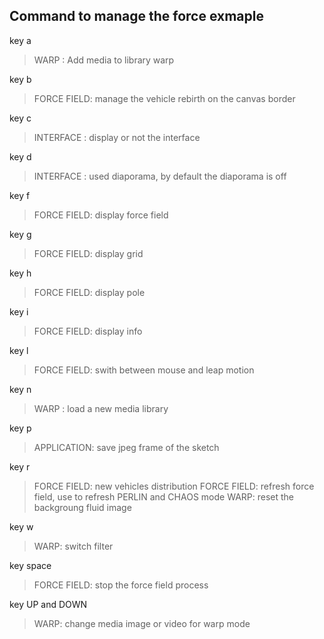  
Command to manage the force exmaple
--
key a 
> WARP : Add media to library warp

key b 
> FORCE FIELD: manage the vehicle rebirth on the canvas border

key c 
> INTERFACE : display or not the interface

key d 
> INTERFACE : used diaporama, by default the diaporama is off

key f 
> FORCE FIELD: display force field

key g 
> FORCE FIELD: display grid

key h 
> FORCE FIELD: display pole

key i 
> FORCE FIELD: display info

key l 
> FORCE FIELD: swith between mouse and leap motion

key n 
>WARP : load a new media library


  
key p 
> APPLICATION: save jpeg frame of the sketch

key r 
> FORCE FIELD: new vehicles distribution
> FORCE FIELD: refresh force field, use to refresh PERLIN and CHAOS mode
> WARP: reset the backgroung fluid image

key w
> WARP: switch filter

key space 
> FORCE FIELD: stop the force field process

key UP and DOWN
> WARP: change media image or video for warp mode